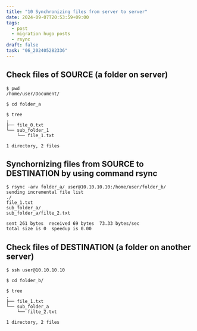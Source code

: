 ```yaml
---
title: "10 Synchronizing files from server to server"
date: 2024-09-07T20:53:59+09:00
tags:
  - post
  - migration hugo posts
  - rsync
draft: false
task: "06_202405282336"
---
```


## Check files of SOURCE (a folder on server)
```
$ pwd
/home/user/Document/

$ cd folder_a

$ tree
.
├── file_0.txt
└── sub_folder_1
    └── file_1.txt

1 directory, 2 files
```

## Synchornizing files from SOURCE to DESTINATION by using command rsync
```
$ rsync -arv folder_a/ user@10.10.10.10:/home/user/folder_b/
sending incremental file list
./
file_1.txt
sub_folder_a/
sub_folder_a/filte_2.txt

sent 261 bytes  received 69 bytes  73.33 bytes/sec
total size is 0  speedup is 0.00
```

## Check files of DESTINATION (a folder on another server)
```
$ ssh user@10.10.10.10

$ cd folder_b/

$ tree 
.
├── file_1.txt
└── sub_folder_a
    └── filte_2.txt

1 directory, 2 files
```
